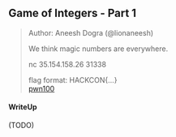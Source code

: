 ## Game of Integers - Part 1

> Author: Aneesh Dogra (@lionaneesh)
> 
> We think magic numbers are everywhere.
> 
> nc 35.154.158.26 31338
> 
> flag format: HACKCON{...} <br>
> [pwn100](./lib/pwn100)

#### WriteUp

(TODO)
